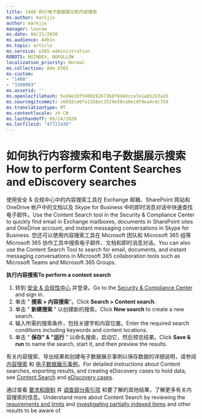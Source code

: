 ```yaml
---
title: 1488-执行电子数据展示和内容搜索
ms.author: markjjo
author: markjjo
manager: lauraw
ms.date: 04/21/2020
ms.audience: Admin
ms.topic: article
ms.service: o365-administration
ROBOTS: NOINDEX, NOFOLLOW
localization_priority: Normal
ms.collection: Adm_O365
ms.custom:
- "1488"
- "3200003"
ms.assetid: ''
ms.openlocfilehash: 5ed9e19f590029267368f8d4dcce7e1a85283a26
ms.sourcegitcommit: c6692ce0fa1358ec3529e59ca0ecdfdea4cdc759
ms.translationtype: MT
ms.contentlocale: zh-CN
ms.lasthandoff: 09/14/2020
ms.locfileid: "47721436"
---
```

# <a name="how-to-perform-content-searches-and-ediscovery-searches"></a><span data-ttu-id="3b411-102">如何执行内容搜索和电子数据展示搜索</span><span class="sxs-lookup"><span data-stu-id="3b411-102">How to perform Content Searches and eDiscovery searches</span></span>

<span data-ttu-id="3b411-103">使用安全 & 合规中心中的内容搜索工具在 Exchange 邮箱、SharePoint 网站和 OneDrive 帐户中的文档以及 Skype for Business 中的即时消息对话中快速查找电子邮件。</span><span class="sxs-lookup"><span data-stu-id="3b411-103">Use the Content Search tool in the Security & Compliance Center to quickly find email in Exchange mailboxes, documents in SharePoint sites and OneDrive account, and instant messaging conversations in Skype for Business.</span></span> <span data-ttu-id="3b411-104">您还可以使用内容搜索工具在 Microsoft 团队和 Microsoft 365 组等 Microsoft 365 协作工具中搜索电子邮件、文档和即时消息对话。</span><span class="sxs-lookup"><span data-stu-id="3b411-104">You can also use the Content Search Tool to search for email, documents, and instant messaging conversations in Microsoft 365 collaboration tools such as Microsoft Teams and Microsoft 365 Groups.</span></span>

<span data-ttu-id="3b411-105">**执行内容搜索**</span><span class="sxs-lookup"><span data-stu-id="3b411-105">**To perform a content search**</span></span>

1. <span data-ttu-id="3b411-106">转到 [安全 & 合规性中心](https://protection.office.com) 并登录。</span><span class="sxs-lookup"><span data-stu-id="3b411-106">Go to the [Security & Compliance Center](https://protection.office.com) and sign in.</span></span>
2. <span data-ttu-id="3b411-107">单击 " **搜索 > 内容搜索**"。</span><span class="sxs-lookup"><span data-stu-id="3b411-107">Click **Search > Content search**.</span></span>
3. <span data-ttu-id="3b411-108">单击 " **新建搜索** " 以创建新的搜索。</span><span class="sxs-lookup"><span data-stu-id="3b411-108">Click **New search** to create a new search.</span></span>
4. <span data-ttu-id="3b411-109">输入所需的搜索条件，包括关键字和内容位置。</span><span class="sxs-lookup"><span data-stu-id="3b411-109">Enter the required search conditions including keywords and content locations.</span></span>  
5. <span data-ttu-id="3b411-110">单击 " **保存" & "运行** " 以命名搜索，启动它，然后预览结果。</span><span class="sxs-lookup"><span data-stu-id="3b411-110">Click **Save & run** to name the search, start it, and then preview the results.</span></span>

<span data-ttu-id="3b411-111">有关内容搜索、导出结果和创建电子数据展示事例以保存数据的详细说明，请参阅 [内容搜索](https://docs.microsoft.com/microsoft-365/compliance/content-search) 和 [电子数据展示事例](https://docs.microsoft.com/microsoft-365/compliance/ediscovery-cases)。</span><span class="sxs-lookup"><span data-stu-id="3b411-111">For detailed instructions about Content searches, exporting results, and creating eDiscovery cases to hold data, see [Content Search](https://docs.microsoft.com/microsoft-365/compliance/content-search) and [eDiscovery cases](https://docs.microsoft.com/microsoft-365/compliance/ediscovery-cases).</span></span>

<span data-ttu-id="3b411-112">通过查看 [要求和限制](https://docs.microsoft.com/microsoft-365/compliance/limits-for-content-search) 并  [调查部分索引项](https://docs.microsoft.com/microsoft-365/compliance/investigating-partially-indexed-items-in-ediscovery) 和要了解的其他结果，了解更多有关内容搜索的信息。</span><span class="sxs-lookup"><span data-stu-id="3b411-112">Understand more about Content Search by reviewing the [requirements and limits](https://docs.microsoft.com/microsoft-365/compliance/limits-for-content-search) and  [investigating partially indexed items](https://docs.microsoft.com/microsoft-365/compliance/investigating-partially-indexed-items-in-ediscovery) and other results to be aware of.</span></span>